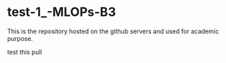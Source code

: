 # test-1_-MLOPs-B3
This is the repository hosted on the github servers and used for academic purpose. 

test this pull
